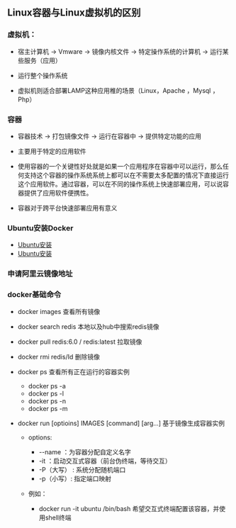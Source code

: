 ## Linux容器与Linux虚拟机的区别
### 虚拟机：
- 宿主计算机 -> Vmware -> 镜像内核文件 -> 特定操作系统的计算机 -> 运行某些服务（应用）

- 运行整个操作系统

- 虚拟机则适合部署LAMP这种应用椎的场景（Linux，Apache ，Mysql ， Php）


### 容器
- 容器技术 -> 打包镜像文件 -> 运行在容器中 -> 提供特定功能的应用

- 主要用于特定的应用软件

- 使用容器的一个关键性好处就是如果一个应用程序在容器中可以运行，那么任何支持这个容器的操作系统系统上都可以在不需要太多配置的情况下直接运行这个应用软件。通过容器，可以在不同的操作系统上快速部署应用，可以说容器提供了应用软件便携性。

- 容器对于跨平台快速部署应用有意义


### Ubuntu安装Docker
- [Ubuntu安装](https://blog.csdn.net/u012563853/article/details/125295985)
- [Ubuntu安装](https://huaweicloud.csdn.net/633122ded3efff3090b5367c.html)


### 申请阿里云镜像地址

### docker基础命令
- docker images 查看所有镜像
- docker search redis 本地以及hub中搜索redis镜像
- docker pull redis:6.0 / redis:latest  拉取镜像
- docker rmi redis/Id 删除镜像
- docker ps 查看所有正在运行的容器实例
    - docker ps -a
    - docker ps -l 
    - docker ps -n 
    - docker ps -m

- docker run [optioins] IMAGES [command] [arg...]  基于镜像生成容器实例
    - options: 
        - --name ：为容器分配自定义名字
        - -it ：启动交互式容器（前台伪终端，等待交互）
        - -P（大写） : 系统分配随机端口
        - -p（小写）: 指定端口映射

    - 例如：
        - docker run -it ubuntu /bin/bash
        希望交互式终端配置该容器，并使用shell终端


